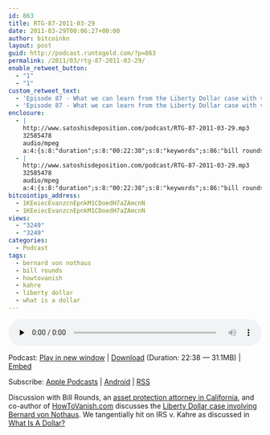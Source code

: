 ```yaml
---
id: 863
title: RTG-87-2011-03-29
date: 2011-03-29T00:06:27+00:00
author: bitcoinkn
layout: post
guid: http://podcast.runtogold.com/?p=863
permalink: /2011/03/rtg-87-2011-03-29/
enable_retweet_button:
  - "1"
  - "1"
custom_retweet_text:
  - 'Episode 87 - What we can learn from the Liberty Dollar case with von Nothaus.'
  - 'Episode 87 - What we can learn from the Liberty Dollar case with von Nothaus.'
enclosure:
  - |
    http://www.satoshisdeposition.com/podcast/RTG-87-2011-03-29.mp3
    32585478
    audio/mpeg
    a:4:{s:8:"duration";s:8:"00:22:38";s:8:"keywords";s:86:"bill rounds, howtovanish, liberty dollar, bernard von nothaus, what is a dollar, kahre";s:6:"author";s:17:"Trace Mayer, J.D.";s:8:"explicit";s:1:"0";}
  - |
    http://www.satoshisdeposition.com/podcast/RTG-87-2011-03-29.mp3
    32585478
    audio/mpeg
    a:4:{s:8:"duration";s:8:"00:22:38";s:8:"keywords";s:86:"bill rounds, howtovanish, liberty dollar, bernard von nothaus, what is a dollar, kahre";s:6:"author";s:17:"Trace Mayer, J.D.";s:8:"explicit";s:1:"0";}
bitcointips_address:
  - 1KEeiecEvanzcnEpnkM1CDoedH7aZAmcnN
  - 1KEeiecEvanzcnEpnkM1CDoedH7aZAmcnN
views:
  - "3249"
  - "3249"
categories:
  - Podcast
tags:
  - bernard von nothaus
  - bill rounds
  - howtovanish
  - kahre
  - liberty dollar
  - what is a dollar
---
```

<!--powerpress_player-->

<div class="powerpress_player" id="powerpress_player_5678">
  <audio class="wp-audio-shortcode" id="audio-863-89" preload="none" style="width: 100%;" controls="controls"><source type="audio/mpeg" src="http://media.blubrry.com/bitcoinruntogold/p/www.satoshisdeposition.com/podcast/RTG-87-2011-03-29.mp3?_=89" /><a href="http://media.blubrry.com/bitcoinruntogold/p/www.satoshisdeposition.com/podcast/RTG-87-2011-03-29.mp3">http://media.blubrry.com/bitcoinruntogold/p/www.satoshisdeposition.com/podcast/RTG-87-2011-03-29.mp3</a></audio>
</div>

<p class="powerpress_links powerpress_links_mp3">
  Podcast: <a href="http://media.blubrry.com/bitcoinruntogold/p/www.satoshisdeposition.com/podcast/RTG-87-2011-03-29.mp3" class="powerpress_link_pinw" target="_blank" title="Play in new window" onclick="return powerpress_pinw('https://www.bitcoin.kn/?powerpress_pinw=863-podcast');" rel="nofollow">Play in new window</a> | <a href="http://media.blubrry.com/bitcoinruntogold/s/www.satoshisdeposition.com/podcast/RTG-87-2011-03-29.mp3" class="powerpress_link_d" title="Download" rel="nofollow" download="RTG-87-2011-03-29.mp3">Download</a> (Duration: 22:38 &#8212; 31.1MB) | <a href="#" class="powerpress_link_e" title="Embed" onclick="return powerpress_show_embed('863-podcast');" rel="nofollow">Embed</a>
</p>

<p class="powerpress_embed_box" id="powerpress_embed_863-podcast" style="display: none;">
  <input id="powerpress_embed_863-podcast_t" type="text" value="<iframe width=&quot;320&quot; height=&quot;30&quot; src=&quot;https://www.bitcoin.kn/?powerpress_embed=863-podcast&amp;powerpress_player=mediaelement-audio&quot; frameborder=&quot;0&quot; scrolling=&quot;no&quot;></iframe>" onclick="javascript: this.select();" onfocus="javascript: this.select();" style="width: 70%;" readOnly />
</p>

<p class="powerpress_links powerpress_subscribe_links">
  Subscribe: <a href="https://itunes.apple.com/WebObjects/MZStore.woa/wa/viewPodcast?id=301670981&mt=2&ls=1#episodeGuid=http%3A%2F%2Fpodcast.runtogold.com%2F%3Fp%3D863" class="powerpress_link_subscribe powerpress_link_subscribe_itunes" title="Subscribe on Apple Podcasts" rel="nofollow">Apple Podcasts</a> | <a href="https://subscribeonandroid.com/www.bitcoin.kn/feed/podcast/" class="powerpress_link_subscribe powerpress_link_subscribe_android" title="Subscribe on Android" rel="nofollow">Android</a> | <a href="https://www.bitcoin.kn/feed/podcast/" class="powerpress_link_subscribe powerpress_link_subscribe_rss" title="Subscribe via RSS" rel="nofollow">RSS</a>
</p>

Discussion with Bill Rounds, an <a title="asset protection attorney in california" href="http://www.billroundsjd.com" target="_blank">asset protection attorney in California</a>, and co-author of <a title="how to vanish" href="http://www.howtovanish.com" target="_blank">HowToVanish.com</a> discusses the <a title="liberty dollar case bernard von nothaus" href="http://www.howtovanish.com/2011/03/liberty-dollar-trial-and-coin-values/" target="_blank">Liberty Dollar case involving Bernard von Nothaus</a>. We tangentially hit on IRS v. Kahre as discussed in <a title="what is a dollar" href="http://www.runtogold.com/2009/05/define-the-dollar-or-else/" target="_blank">What Is A Dollar?</a>